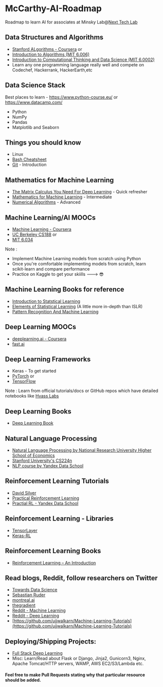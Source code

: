 # McCarthy-AI-Roadmap
Roadmap to learn AI for associates at Minsky Lab@[Next Tech Lab](https://nextech.io/home)

## Data Structures and Algorithms
+ [Stanford ALgorithms - Coursera](https://www.coursera.org/specializations/algorithms) or
+ [Introduction to Algorithms (MIT 6.006)](https://ocw.mit.edu/courses/electrical-engineering-and-computer-science/6-006-introduction-to-algorithms-fall-2011/)
+ [Introduction to Computational Thinking and Data Science (MIT 6.0002)](https://ocw.mit.edu/courses/electrical-engineering-and-computer-science/6-0002-introduction-to-computational-thinking-and-data-science-fall-2016/) 
+ Learn any one programming language really well and compete on Codechef, Hackerrank, HackerEarth,etc

## Data Science Stack
Best places to learn - https://www.python-course.eu/ or https://www.datacamp.com/
+ Python
+ NumPy
+ Pandas
+ Matplotlib and Seaborn

## Things you should know
+ Linux
+ [Bash Cheatsheet](https://devhints.io/bash)
+ [Git](https://readwrite.com/2013/09/30/understanding-github-a-journey-for-beginners-part-1/) - Introduction

## Mathematics for Machine Learning
+ [The Matrix Calculus You Need For Deep Learning](https://arxiv.org/pdf/1802.01528) - Quick refresher
+ [Mathematics for Machine Learning](https://mml-book.github.io/) - Intermediate 
+ [Numerical Algorithms](https://people.csail.mit.edu/jsolomon/share/book/numerical_book.pdf) - Advanced

## Machine Learning/AI MOOCs
+ [Machine Learning - Coursera](https://www.coursera.org/learn/machine-learning)
+ [UC Berkeley CS188](https://inst.eecs.berkeley.edu/~cs188/fa18/) or
+ [MIT 6.034](https://ocw.mit.edu/courses/electrical-engineering-and-computer-science/6-034-artificial-intelligence-fall-2010/lecture-videos/)

Note :
+ Implement Machine Learning models from scratch using Python
+ Once you're comfortable implementing models from scratch, learn scikit-learn and compare performance
+ Practice on Kaggle to get your skiills ---> :sunglasses:

## Machine Learning Books for reference
+ [Introduction to Statstical Learning](https://www-bcf.usc.edu/~gareth/ISL/)
+ [Elements of Statistical Learning](https://web.stanford.edu/~hastie/Papers/ESLII.pdf) (A little more in-depth than ISLR)
+ [Pattern Recognition And Machine Learning](http://users.isr.ist.utl.pt/~wurmd/Livros/school/Bishop%20-%20Pattern%20Recognition%20And%20Machine%20Learning%20-%20Springer%20%202006.pdf)

## Deep Learning MOOCs
+ [deeplearning.ai - Coursera](https://www.coursera.org/specializations/deep-learning)
+ [fast.ai](http://www.fast.ai/)

## Deep Learning Frameworks
+ Keras - To get started
+ [PyTorch](https://pytorch.org/tutorials/) or
+ [TensorFlow](https://www.tensorflow.org/tutorials/)

Note : Learn from official tutorials/docs or GitHub repos which have detailed notebooks like [Hvass Labs](https://github.com/Hvass-Labs/TensorFlow-Tutorials)

## Deep Learning Books
+ [Deep Learning Book](http://www.deeplearningbook.org/)

## Natural Language Processing 
+ [Natural Language Processing by National Research University Higher School of Economics](https://www.coursera.org/learn/language-processing)
+ [Stanford University's CS224n](https://www.youtube.com/watch?v=OQQ-W_63UgQ&list=PL3FW7Lu3i5Jsnh1rnUwq_TcylNr7EkRe6)
+ [NLP course by Yandex Data School](https://github.com/yandexdataschool/nlp_course)

## Reinforcement Learning Tutorials
+ [David Silver](https://www.youtube.com/watch?v=2pWv7GOvuf0&list=PL7-jPKtc4r78-wCZcQn5IqyuWhBZ8fOxT)
+ [Practical Reinforcement Learning](https://www.coursera.org/learn/practical-rl)
+ [Practial RL - Yandex Data School](https://github.com/yandexdataschool/Practical_RL)

## Reinforcement Learning - Libraries
+ [TensorLayer](https://github.com/tensorlayer/tensorlayer)
+ [Keras-RL](https://github.com/keras-rl/keras-rl)

## Reinforcement Learning Books
+ [Reinforcement Learning – An Introduction](https://drive.google.com/file/d/1opPSz5AZ_kVa1uWOdOiveNiBFiEOHjkG/view)

## Read blogs, Reddit, follow researchers on Twitter
+ [Towards Data Science](https://towardsdatascience.com/)
+ [Sebastian Ruder](http://ruder.io/)
+ [montreal.ai](https://montrealartificialintelligence.com/)
+ [thegradient](https://thegradient.pub/)
+ [Reddit - Machine Learning](https://www.reddit.com/r/MachineLearning/)
+ [Reddit - Deep Learning](https://www.reddit.com/r/deeplearning/)
+ [https://github.com/ujjwalkarn/Machine-Learning-Tutorials](https://github.com/ujjwalkarn/Machine-Learning-Tutorials)

## Deploying/Shipping Projects:
+ [Full Stack Deep Learning](https://fullstackdeeplearning.com/)
+ Misc: Learn/Read about Flask or Django, Jinja2, Gunicorn3, Nginx, Apache Tomcat/HTTP servers, WAMP, AWS EC2/S3/Lambda etc.
#### Feel free to make Pull Requests stating why that particular resource should be added.

